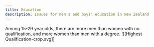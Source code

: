 ```yaml
---
title: Education
description: Issues for men's and boys' education in New Zealand
---
```

Among 15-29 year olds, there are more men than women with no qualification, and more women than men with a degree.
![[Highest Qualification-crop.svg]]